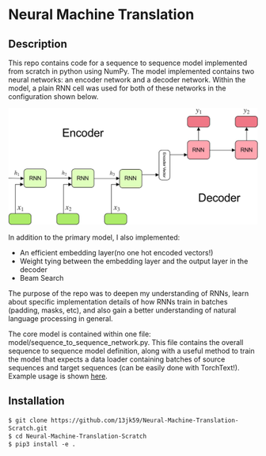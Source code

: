 # Neural Machine Translation

## Description

This repo contains code for a sequence to sequence model implemented from scratch in python using NumPy. The model implemented contains two neural networks: an encoder network and a decoder network. Within the model, a plain RNN cell was used for both of these networks in the configuration shown below.

<img src="./images/encoder_decoder.jpg">

In addition to the primary model, I also implemented:

- An efficient embedding layer(no one hot encoded vectors!)
- Weight tying between the embedding layer and the output layer in the decoder
- Beam Search

The purpose of the repo was to deepen my understanding of RNNs, learn about specific implementation details of how RNNs train in batches (padding, masks, etc), and also gain a better understanding of natural language processing in general.

The core model is contained within one file: model/sequence_to_sequence_network.py. This file contains the overall sequence to sequence model definition, along with a useful method to train the model that expects a data loader containing batches of source sequences and target sequences (can be easily done with TorchText!). Example usage is shown [here](https://github.com/jessekhaira/Neural-Machine-Translation-Scratch/blob/master/model/tests/test_model.py).

## Installation

```
$ git clone https://github.com/13jk59/Neural-Machine-Translation-Scratch.git
$ cd Neural-Machine-Translation-Scratch
$ pip3 install -e .
```
